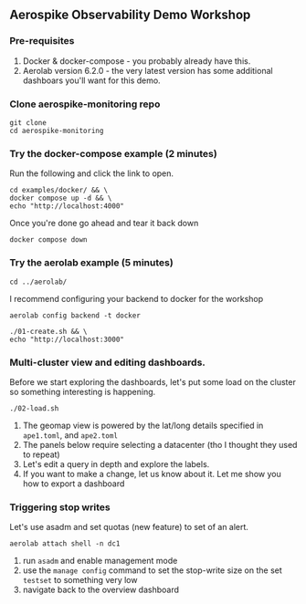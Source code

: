 ## Aerospike Observability Demo Workshop

### Pre-requisites

1. Docker & docker-compose - you probably already have this. 
1. Aerolab version 6.2.0 - the very latest version has some additional dashboars you'll want for this demo.

### Clone aerospike-monitoring repo

```
git clone 
cd aerospike-monitoring
```

### Try the docker-compose example (2 minutes)
Run the following and click the link to open.
```
cd examples/docker/ && \
docker compose up -d && \
echo "http://localhost:4000" 
```
Once you're done go ahead and tear it back down

```
docker compose down
```

### Try the aerolab example (5 minutes)
```
cd ../aerolab/ 
```
I recommend configuring your backend to docker for the workshop

```
aerolab config backend -t docker
```

```
./01-create.sh && \
echo "http://localhost:3000"
```

### Multi-cluster view and editing dashboards. 
Before we start exploring the dashboards, let's put some load on the cluster so something 
interesting is happening.

```
./02-load.sh
```

1. The geomap view is powered by the lat/long details specified in `ape1.toml`, and `ape2.toml`
1. The panels below require selecting a datacenter (tho I thought they used to repeat)
1. Let's edit a query in depth and explore the labels.
1. If you want to make a change, let us know about it. Let me show you how to export a dashboard

### Triggering stop writes
Let's use asadm and set quotas (new feature) to set of an alert.

```
aerolab attach shell -n dc1
```
1. run `asadm` and enable management mode
1. use the `manage config` command to set the stop-write size on the set `testset` to something very low
1. navigate back to the overview dashboard






